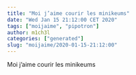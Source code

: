 ```yaml
---
title: "Moi j’aime courir les minikeums"
date: "Wed Jan 15 21:12:00 CET 2020"
tags: ["moijaime", "pipotron"]
author: m1ch3l
categories: ["generated"]
slug: "moijaime/2020-01-15-21:12:00"
---
```


Moi j’aime courir les minikeums
